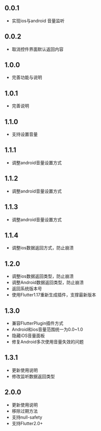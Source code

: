 ## 0.0.1
* 实现ios与android 音量监听

## 0.0.2
* 取消控件界面默认返回内容

## 1.0.0
* 完善功能与说明

## 1.0.1
* 完善说明

## 1.1.0
* 支持设置音量

## 1.1.1
* 调整android音量设置方式

## 1.1.2
* 调整android音量设置方式

## 1.1.3
* 调整android音量设置方式

## 1.1.4
* 调整ios数据返回方式，防止崩溃

## 1.2.0
* 调整ios数据返回类型，防止崩溃
* 调整Android数据返回类型，防止崩溃
* 返回系统版本号
* 使用Flutter1.17重新生成插件，支撑最新版本

## 1.3.0
* 兼容FlutterPlugin插件方式
* Android和ios音量范围统一为0.0~1.0
* 隐藏iOS音量面板
* 修复Android多次使用音量失效的问题

## 1.3.1
* 更新使用说明
* 修改监听数据返回类型

## 2.0.0
* 更新使用说明
* 移除过期方法
* 支持null-safety
* 支持Flutter2.0+